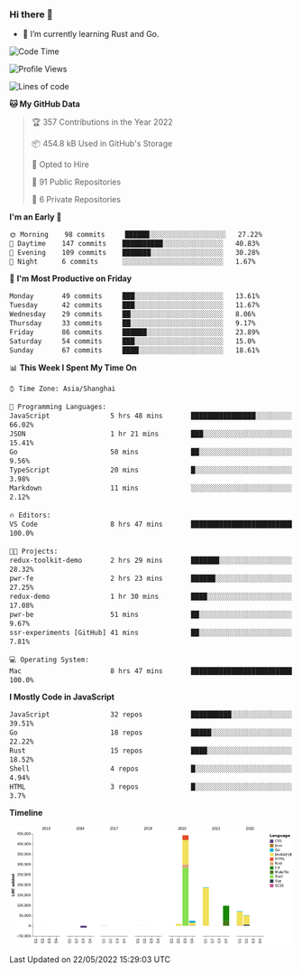 ### Hi there 👋

- 🌱 I’m currently learning Rust and Go.

<!--START_SECTION:waka-->
![Code Time](http://img.shields.io/badge/Code%20Time-386%20hrs%2023%20mins-blue)

![Profile Views](http://img.shields.io/badge/Profile%20Views-0-blue)

![Lines of code](https://img.shields.io/badge/From%20Hello%20World%20I%27ve%20Written-882%20Thousand%20lines%20of%20code-blue)

**🐱 My GitHub Data** 

> 🏆 357 Contributions in the Year 2022
 > 
> 📦 454.8 kB Used in GitHub's Storage 
 > 
> 💼 Opted to Hire
 > 
> 📜 91 Public Repositories 
 > 
> 🔑 6 Private Repositories  
 > 
**I'm an Early 🐤** 

```text
🌞 Morning    98 commits     ██████░░░░░░░░░░░░░░░░░░░   27.22% 
🌆 Daytime    147 commits    ██████████░░░░░░░░░░░░░░░   40.83% 
🌃 Evening    109 commits    ███████░░░░░░░░░░░░░░░░░░   30.28% 
🌙 Night      6 commits      ░░░░░░░░░░░░░░░░░░░░░░░░░   1.67%

```
📅 **I'm Most Productive on Friday** 

```text
Monday       49 commits     ███░░░░░░░░░░░░░░░░░░░░░░   13.61% 
Tuesday      42 commits     ███░░░░░░░░░░░░░░░░░░░░░░   11.67% 
Wednesday    29 commits     ██░░░░░░░░░░░░░░░░░░░░░░░   8.06% 
Thursday     33 commits     ██░░░░░░░░░░░░░░░░░░░░░░░   9.17% 
Friday       86 commits     ██████░░░░░░░░░░░░░░░░░░░   23.89% 
Saturday     54 commits     ███░░░░░░░░░░░░░░░░░░░░░░   15.0% 
Sunday       67 commits     ████░░░░░░░░░░░░░░░░░░░░░   18.61%

```


📊 **This Week I Spent My Time On** 

```text
⌚︎ Time Zone: Asia/Shanghai

💬 Programming Languages: 
JavaScript               5 hrs 48 mins       ████████████████░░░░░░░░░   66.02% 
JSON                     1 hr 21 mins        ███░░░░░░░░░░░░░░░░░░░░░░   15.41% 
Go                       50 mins             ██░░░░░░░░░░░░░░░░░░░░░░░   9.56% 
TypeScript               20 mins             █░░░░░░░░░░░░░░░░░░░░░░░░   3.98% 
Markdown                 11 mins             ░░░░░░░░░░░░░░░░░░░░░░░░░   2.12%

🔥 Editors: 
VS Code                  8 hrs 47 mins       █████████████████████████   100.0%

🐱‍💻 Projects: 
redux-toolkit-demo       2 hrs 29 mins       ███████░░░░░░░░░░░░░░░░░░   28.32% 
pwr-fe                   2 hrs 23 mins       ██████░░░░░░░░░░░░░░░░░░░   27.25% 
redux-demo               1 hr 30 mins        ████░░░░░░░░░░░░░░░░░░░░░   17.08% 
pwr-be                   51 mins             ██░░░░░░░░░░░░░░░░░░░░░░░   9.67% 
ssr-experiments [GitHub] 41 mins             ██░░░░░░░░░░░░░░░░░░░░░░░   7.81%

💻 Operating System: 
Mac                      8 hrs 47 mins       █████████████████████████   100.0%

```

**I Mostly Code in JavaScript** 

```text
JavaScript               32 repos            ██████████░░░░░░░░░░░░░░░   39.51% 
Go                       18 repos            █████░░░░░░░░░░░░░░░░░░░░   22.22% 
Rust                     15 repos            ████░░░░░░░░░░░░░░░░░░░░░   18.52% 
Shell                    4 repos             █░░░░░░░░░░░░░░░░░░░░░░░░   4.94% 
HTML                     3 repos             █░░░░░░░░░░░░░░░░░░░░░░░░   3.7%

```


**Timeline**

![Chart not found](https://raw.githubusercontent.com/elton/elton/main/charts/bar_graph.png) 


 Last Updated on 22/05/2022 15:29:03 UTC
<!--END_SECTION:waka-->

<!--
**elton/elton** is a ✨ _special_ ✨ repository because its `README.md` (this file) appears on your GitHub profile.

Here are some ideas to get you started:

- 🔭 I’m currently working on ...
- 🌱 I’m currently learning ...
- 👯 I’m looking to collaborate on ...
- 🤔 I’m looking for help with ...
- 💬 Ask me about ...
- 📫 How to reach me: ...
- 😄 Pronouns: ...
- ⚡ Fun fact: ...
-->
